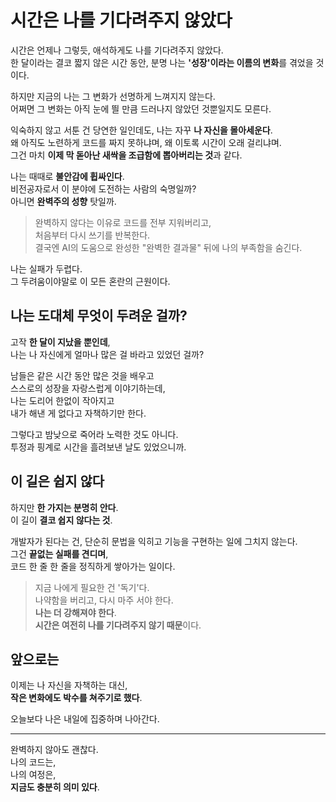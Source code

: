 <!-- 여기에 4주차 회고 내용을 작성해주세요 -->

# 시간은 나를 기다려주지 않았다

시간은 언제나 그렇듯, 애석하게도 나를 기다려주지 않았다.  
한 달이라는 결코 짧지 않은 시간 동안, 분명 나는 **'성장'이라는 이름의 변화**를 겪었을 것이다.

하지만 지금의 나는 그 변화가 선명하게 느껴지지 않는다.  
어쩌면 그 변화는 아직 눈에 띌 만큼 드러나지 않았던 것뿐일지도 모른다.

익숙하지 않고 서툰 건 당연한 일인데도, 나는 자꾸 **나 자신을 몰아세운다**.  
왜 아직도 노련하게 코드를 짜지 못하냐며, 왜 이토록 시간이 오래 걸리냐며.  
그건 마치 **이제 막 돋아난 새싹을 조급함에 뽑아버리는 것**과 같다.

나는 때때로 **불안감에 휩싸인다**.  
비전공자로서 이 분야에 도전하는 사람의 숙명일까?  
아니면 **완벽주의 성향** 탓일까.

> 완벽하지 않다는 이유로 코드를 전부 지워버리고,  
> 처음부터 다시 쓰기를 반복한다.  
> 결국엔 AI의 도움으로 완성한 "완벽한 결과물" 뒤에 나의 부족함을 숨긴다.

나는 실패가 두렵다.  
그 두려움이야말로 이 모든 혼란의 근원이다.

## 나는 도대체 무엇이 두려운 걸까?

고작 **한 달이 지났을 뿐인데**,  
나는 나 자신에게 얼마나 많은 걸 바라고 있었던 걸까?

남들은 같은 시간 동안 많은 것을 배우고  
스스로의 성장을 자랑스럽게 이야기하는데,  
나는 도리어 한없이 작아지고  
내가 해낸 게 없다고 자책하기만 한다.

그렇다고 밤낮으로 죽어라 노력한 것도 아니다.  
투정과 핑계로 시간을 흘려보낸 날도 있었으니까.

## 이 길은 쉽지 않다

하지만 **한 가지는 분명히 안다**.  
이 길이 **결코 쉽지 않다는 것**.

개발자가 된다는 건, 단순히 문법을 익히고 기능을 구현하는 일에 그치지 않는다.  
그건 **끝없는 실패를 견디며**,  
코드 한 줄 한 줄을 정직하게 쌓아가는 일이다.

> 지금 나에게 필요한 건 '독기'다.  
> 나약함을 버리고, 다시 마주 서야 한다.  
> **나는 더 강해져야 한다**.  
> **시간은 여전히 나를 기다려주지 않기 때문**이다.

## 앞으로는

이제는 나 자신을 자책하는 대신,  
**작은 변화에도 박수를 쳐주기로 했다**.

오늘보다 나은 내일에 집중하며 나아간다.

---

완벽하지 않아도 괜찮다.  
나의 코드는,  
나의 여정은,  
**지금도 충분히 의미 있다**.
